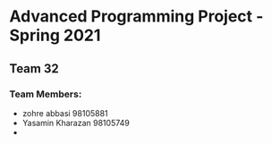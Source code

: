 # Advanced Programming Project - Spring 2021
## Team 32

### Team Members:
- zohre abbasi 98105881
- Yasamin Kharazan 98105749
- 
